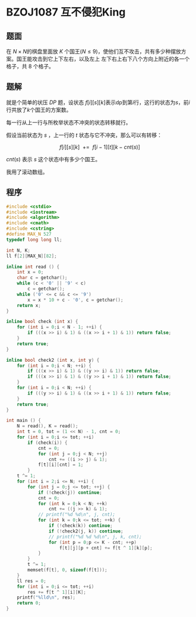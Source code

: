 # BZOJ1087 互不侵犯King

## 题面

在 $N\times N​$ 的棋盘里面放 $K​$ 个国王$(N\leq 9)​$，使他们互不攻击，共有多少种摆放方案。国王能攻击到它上下左右，以及左上
左下右上右下八个方向上附近的各一个格子，共 $8$ 个格子。

## 题解

就是个简单的状压 $DP$ 题，设状态 $f[i][s][k]$表示dp到第$i$行，这行的状态为$s$，前$i$行共放了$k$个国王的方案数。

每一行从上一行与所枚举状态不冲突的状态转移就行。

假设当前状态为 $s$ ，上一行的 $t$ 状态与它不冲突，那么可以有转移：

$$f[i][s][k]\ \ +=\ \ f[i - 1][t][k - cnt(s)]$$

$cnt(s)$ 表示 $s$ 这个状态中有多少个国王。

我用了滚动数组。

## 程序

``` cpp
#include <cstdio>
#include <iostream>
#include <algorithm>
#include <cmath>
#include <cstring>
#define MAX_N 527
typedef long long ll;

int N, K;
ll f[2][MAX_N][82];

inline int read () {
    int x = 0;
    char c = getchar();
    while (c < '0' || '9' < c)
        c = getchar();
    while ('0' <= c && c <= '9')
        x = x * 10 + c - '0', c = getchar();
    return x;
}

inline bool check (int x) {
    for (int i = 0;i < N - 1; ++i) {
        if (((x >> i) & 1) & ((x >> i + 1) & 1)) return false;
    }
    return true;
}

inline bool check2 (int x, int y) {
    for (int i = 0;i < N; ++i) {
        if (((x >> i) & 1) & ((y >> i) & 1)) return false;
        if (((x >> i) & 1) & ((y >> i + 1) & 1)) return false;
    }
    for (int i = 0;i < N; ++i) {
        if (((y >> i) & 1) & ((x >> i + 1) & 1)) return false;
    }
    return true;
}

int main () {
    N = read(), K = read();
    int t = 0, tot = (1 << N) - 1, cnt = 0;
    for (int i = 0;i <= tot; ++i)
        if (check(i)) {
            cnt = 0;
            for (int j = 0;j < N; ++j)
                cnt += ((i >> j) & 1);
            f[t][i][cnt] = 1;
        }
    t ^= 1;
    for (int i = 2;i <= N; ++i) {
        for (int j = 0;j <= tot; ++j) {
            if (!check(j)) continue;
            cnt = 0;
            for (int k = 0;k < N; ++k)
                cnt += ((j >> k) & 1);
            // printf("%d %d\n", j, cnt);
            for (int k = 0;k <= tot; ++k) {
                if (!check(k)) continue;
                if (!check2(j, k)) continue;
                // printf("%d %d %d\n", j, k, cnt);
                for (int p = 0;p <= K - cnt; ++p)
                    f[t][j][p + cnt] += f[t ^ 1][k][p];
            }
        }
        t ^= 1;
        memset(f[t], 0, sizeof(f[t]));
    }
    ll res = 0;
    for (int i = 0;i <= tot; ++i)
        res += f[t ^ 1][i][K];
    printf("%lld\n", res);
    return 0;
}
```


